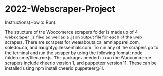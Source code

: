 # 2022-Webscraper-Project

Instructions(How to Run): 

The structure of the Woocomerce scrapers folder is made up of 4 webscraper .js files as well as a .json output file for each of the web scrapers. There are scrapers for wearabouts.ca, amniapparel.com, soledoc.ca, and naughtygirlessentials.com. To run any of the scrapers go to the terminal and run the scraper by using the following format: node foldername/filename.js. The packages needed to run the Woocommerce scrapers include cheerio version 1, and puppeteer version 11. These can be installed using npm install cheerio puppeteer@11.

